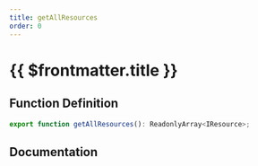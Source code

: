 ```yaml
---
title: getAllResources
order: 0
---
```


# {{ $frontmatter.title }}

## Function Definition

```ts
export function getAllResources(): ReadonlyArray<IResource>;
```

## Documentation

<!--@include: ./parts/getAllResources.md-->
